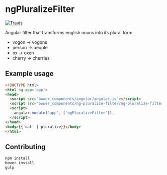 # ngPluralizeFilter

[![Travis](https://img.shields.io/travis/mbenford/ngTagsInput.svg?style=flat)](https://travis-ci.org/mbenford/ngTagsInput)

Angular filter that transforms english nouns into its plural form.
* vogon -> vogons
* person -> people
* ox -> oxen
* cherry -> cherries


## Example usage
```html
<!DOCTYPE html>
<html ng-app='app'>
<head>
  <script src="bower_components/angular/angular.js"></script>
  <script src="bower_components/ng-pluralize-filter/ng-pluralize-filter.js"></script>
  <script>
    angular.module('app', ['ngPluralizeFilter']);
  </script>
</head>
<body>{{'cat' | pluralize}}</body>
</html>
```

## Contributing
```bash
npm install
bower install
gulp
```
